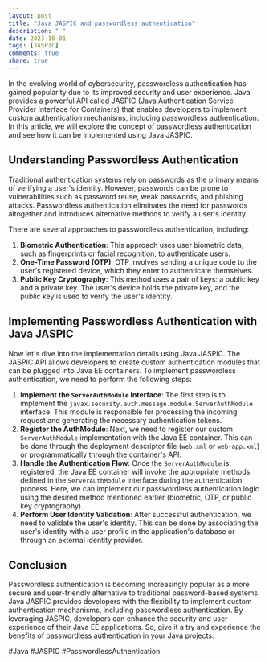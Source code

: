 ```yaml
---
layout: post
title: "Java JASPIC and passwordless authentication"
description: " "
date: 2023-10-01
tags: [JASPIC]
comments: true
share: true
---
```


In the evolving world of cybersecurity, passwordless authentication has gained popularity due to its improved security and user experience. Java provides a powerful API called JASPIC (Java Authentication Service Provider Interface for Containers) that enables developers to implement custom authentication mechanisms, including passwordless authentication. In this article, we will explore the concept of passwordless authentication and see how it can be implemented using Java JASPIC.

## Understanding Passwordless Authentication

Traditional authentication systems rely on passwords as the primary means of verifying a user's identity. However, passwords can be prone to vulnerabilities such as password reuse, weak passwords, and phishing attacks. Passwordless authentication eliminates the need for passwords altogether and introduces alternative methods to verify a user's identity.

There are several approaches to passwordless authentication, including:

1. **Biometric Authentication**: This approach uses user biometric data, such as fingerprints or facial recognition, to authenticate users.
2. **One-Time Password (OTP)**: OTP involves sending a unique code to the user's registered device, which they enter to authenticate themselves.
3. **Public Key Cryptography**: This method uses a pair of keys: a public key and a private key. The user's device holds the private key, and the public key is used to verify the user's identity.

## Implementing Passwordless Authentication with Java JASPIC

Now let's dive into the implementation details using Java JASPIC. The JASPIC API allows developers to create custom authentication modules that can be plugged into Java EE containers. To implement passwordless authentication, we need to perform the following steps:

1. **Implement the `ServerAuthModule` Interface**: The first step is to implement the `javax.security.auth.message.module.ServerAuthModule` interface. This module is responsible for processing the incoming request and generating the necessary authentication tokens.
2. **Register the AuthModule**: Next, we need to register our custom `ServerAuthModule` implementation with the Java EE container. This can be done through the deployment descriptor file (`web.xml` or `web-app.xml`) or programmatically through the container's API.
3. **Handle the Authentication Flow**: Once the `ServerAuthModule` is registered, the Java EE container will invoke the appropriate methods defined in the `ServerAuthModule` interface during the authentication process. Here, we can implement our passwordless authentication logic using the desired method mentioned earlier (biometric, OTP, or public key cryptography).
4. **Perform User Identity Validation**: After successful authentication, we need to validate the user's identity. This can be done by associating the user's identity with a user profile in the application's database or through an external identity provider.

## Conclusion

Passwordless authentication is becoming increasingly popular as a more secure and user-friendly alternative to traditional password-based systems. Java JASPIC provides developers with the flexibility to implement custom authentication mechanisms, including passwordless authentication. By leveraging JASPIC, developers can enhance the security and user experience of their Java EE applications. So, give it a try and experience the benefits of passwordless authentication in your Java projects.

#Java #JASPIC #PasswordlessAuthentication